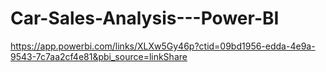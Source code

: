 # Car-Sales-Analysis---Power-BI

https://app.powerbi.com/links/XLXw5Gy46p?ctid=09bd1956-edda-4e9a-9543-7c7aa2cf4e81&pbi_source=linkShare
